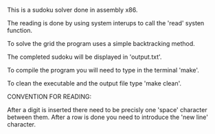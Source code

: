 This is a sudoku solver done in assembly x86.

The reading is done by using system interups to call the 'read' systen function.

To solve the grid the program uses a simple backtracking method. 

The completed sudoku will be displayed in 'output.txt'.

To compile the program you will need to type in the terminal 'make'.

To clean the executable and the output file type 'make clean'. 


CONVENTION FOR READING:

After a digit is inserted there need to be precisly one 'space' character between them. After a row is done you need to introduce the 'new line' character.
